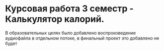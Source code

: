 # Курсовая работа 3 семестр - Калькулятор калорий.
В образовательных целях было добавлено воспроизведение аудиофайла в отдельном потоке, в финальный проект это добавлено не будет
